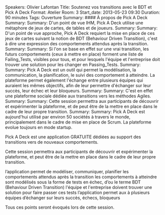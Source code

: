 Speakers: Olivier Lafontan
Title: Soutenez vos transitions avec le BDT et Pick A Deck
Format: Atelier
Room: 3
Start_date: 2013-05-23 09:30
Duration: 90 minutes
Tags: Ouverture
Summary: #### À propos de Pick A Deck
Summary: 
Summary: D'un point de vue IHM, Pick A Deck utilise une métaphore de jeux de cartes, de tables et de joueurs.
Summary: 
Summary: D'un point de vue approche, Pick A Deck requiert la mise en place de ces jeux de cartes suivant la notion de BDT (Behaviour Driven Transition), c'est à dire une expression des comportements attendus après la transition.
Summary: 
Summary: Si l'on se base en effet sur une vrai transition, les futurs comportements (ceux à mettre en place) forment une liste de Failing_Tests, visibles pour tous, et pour lesquels l'équipe et l'entreprise doit trouver une solution pour les changer en Passing_Tests.
Summary: 
Summary: Pick A Deck est un outil qui permet la modélisation, la communication, la planification, le suivi des comportement à atteindre. La plateforme permet également l'échange entre plusieurs équipes qui auraient les mêmes objectifs, afin de leur permettre d'échanger sur leur succès, leur échec et leur bloqueurs.
Summary: 
Summary: C'est en effet une plateforme sociale dédiée aux transitions vers les méthodes Agiles.
Summary: 
Summary: Cette session permettra aux participants de découvrir et expérimenter la plateforme, et de peut être de la mettre en place dans le cadre de leur propre transition.
Summary: 
Summary: Pick A Deck est aujourd'hui utilisé par environ 50 sociétés à travers le monde, principalement dans le cadre de mise en place de Scrum. La plateforme evolue toujours en mode startup.

Pick A Deck est une application GRATUITE dédiées au support des transitions vers de nouveaux comportements.

Cette session permettra aux participants de découvrir et expérimenter la plateforme, et peut être de la mettre en place dans le cadre de leur propre transition.

l’application permet de modéliser, communiquer, planifier les comportements attendus après la transition
les comportements à atteindre sont modélisés sous la forme de tests en échec, d’ou le terme BDT (Behaviour Driven Transition)
l'équipe et l'entreprise doivent trouver une solution pour faire passer ces tests
l’application permet aux à plusieurs équipes d’échanger sur leurs succès, échecs, bloqueurs

Tous ces points seront évoqués lors de cette session.

